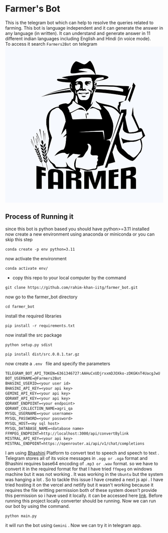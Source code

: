 # Farmer's Bot
This is the telegram bot which can help to resolve the queries related to farming. This bot is language independent and it can generate the answer in any language (in written). It can understand and generate answer in 11 different indian languages including English and Hindi (in voice mode). \
To access it search ```Farmers2Bot``` on telegram![logo](/assets/logo.jpg) 
## Process of Running it

since this bot is python based you should have python>=3.11 installed \
now create a new environment using anaconda or miniconda or you can skip this step
```
conda create -p env python=3.11

```
now activate the environment

```
conda activate env/

```
- copy this repo to your local computer by the command 
```
git clone https://github.com/rahim-khan-iitg/farmer_bot.git

```
now go to the farmer_bot directory
```
cd farmer_bot

```
install the required libraries

```
pip install -r requirements.txt

```
now install the src package

```
python setup.py sdist

```
```
pip install dist/src.0.0.1.tar.gz

```
now create a ```.env ``` file and specify the parameters

```
TELEGRAM_BOT_API_TOKEN=6361346727:AAHuCxUDjrxxmDJOXko-zDKGKnT4UacgJwU
BOT_USERNAME=@Farmers2Bot
BHASINI_USERID=<your user id>
BHASINI_API_KEY=<your api key>
GEMINI_API_KEY=<your api key>
QDRANT_API_KEY=<your api key>
QDRANT_ENDPOINT=<your endpoint>
QDRANT_COLLECTION_NAME=agri_qa  
MYSQL_USERNAME=<your username>
MYSQL_PASSWORD=<your password>
MYSQL_HOST=<my sql host>
MYSQL_DATABASE_NAME=<database name>
FFMPEG_ENDPOINT=http://localhost:3000/api/convertBylink
MISTRAL_API_KEY=<your api key>
MISTRAL_ENDPOINT=https://openrouter.ai/api/v1/chat/completions

```
I am using [Bhashini](https://bhashini.gov.in/ulca/user/register) Platform to convert text to speech and speech to text . \
Telegram stores all of its voice messages in ```.ogg or .oga``` format and Bhashini requires base64 encoding of  ```.mp3 or .wav``` format. so we have to convert it in the required format for that I have tried ```ffmpeg``` on windows machine but it was not working . It was working in the ```Ubuntu``` but the system was hanging a lot . So to tackle this issue I have created a next js api .  I have tried hosting it on the vercel and netlify but it wasn't working because it requires the file writting permission both of these system doesn't provide this permission so i have used it locally. it can be accessed here [link](https://github.com/rahim-khan-iitg/my-audio-converter.git). Before running this project locally converter should be running.
Now we can run our bot by using the command.
```
python main.py

```
it will run the bot using ```Gemini``` . Now we can try it in telegram app.